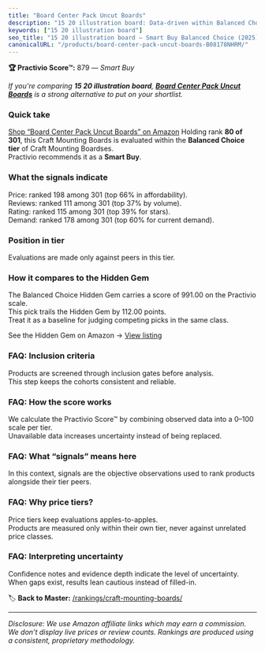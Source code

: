 ```yaml
---
title: "Board Center Pack Uncut Boards"
description: "15 20 illustration board: Data-driven within Balanced Choice ranking using the Practivio Score™. Positioned by quality, value, demand, findability, momentum."
keywords: ["15 20 illustration board"]
seo_title: "15 20 illustration board — Smart Buy Balanced Choice (2025)"
canonicalURL: "/products/board-center-pack-uncut-boards-B08178NHRM/"
---
```


**🏆 Practivio Score™:** 879 — _Smart Buy_


*If you're comparing **15 20 illustration board**, **[Board Center Pack Uncut Boards](https://www.amazon.com/dp/B08178NHRM?tag=practivio-20)** is a strong alternative to put on your shortlist.*
### Quick take
[Shop “Board Center Pack Uncut Boards” on Amazon](https://www.amazon.com/dp/B08178NHRM?tag=practivio-20)
Holding rank **80 of 301**, this Craft Mounting Boards is evaluated within the **Balanced Choice tier** of Craft Mounting Boardses.  
Practivio recommends it as a **Smart Buy**.

### What the signals indicate
Price: ranked 198 among 301 (top 66% in affordability).  
Reviews: ranked 111 among 301 (top 37% by volume).  
Rating: ranked 115 among 301 (top 39% for stars).  
Demand: ranked 178 among 301 (top 60% for current demand).

### Position in tier
Evaluations are made only against peers in this tier.

### How it compares to the Hidden Gem
The Balanced Choice Hidden Gem carries a score of 991.00 on the Practivio scale.  
This pick trails the Hidden Gem by 112.00 points.  
Treat it as a baseline for judging competing picks in the same class.  

See the Hidden Gem on Amazon → [View listing](https://www.amazon.com/dp/B00PEFCUKO?tag=practivio-20)

### FAQ: Inclusion criteria
Products are screened through inclusion gates before analysis.  
This step keeps the cohorts consistent and reliable.

### FAQ: How the score works
We calculate the Practivio Score™ by combining observed data into a 0–100 scale per tier.  
Unavailable data increases uncertainty instead of being replaced.

### FAQ: What “signals” means here
In this context, signals are the objective observations used to rank products alongside their tier peers.

### FAQ: Why price tiers?
Price tiers keep evaluations apples-to-apples.  
Products are measured only within their own tier, never against unrelated price classes.

### FAQ: Interpreting uncertainty
Confidence notes and evidence depth indicate the level of uncertainty.  
When gaps exist, results lean cautious instead of filled-in.


🏷️ **Back to Master:** [/rankings/craft-mounting-boards/](/rankings/craft-mounting-boards/)

---
_Disclosure: We use Amazon affiliate links which may earn a commission. We don’t display live prices or review counts. Rankings are produced using a consistent, proprietary methodology._
